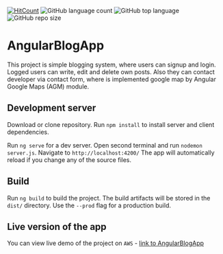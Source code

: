 [![HitCount](http://hits.dwyl.io/{chrisbg69}/{Angular-Blog-App}.svg)](http://hits.dwyl.io/{chrisbg69}/{Angular-Blog-App})
![GitHub language count](https://img.shields.io/github/languages/count/chrisbg69/Angular-Blog-App)
![GitHub top language](https://img.shields.io/github/languages/top/chrisbg69/Angular-Blog-App)
![GitHub repo size](https://img.shields.io/github/repo-size/chrisbg69/Angular-Blog-App)

# AngularBlogApp

This project is simple blogging system, where users can signup and login. Logged users can write, edit and delete own posts. Also they can contact developer via contact form, where is implemented google map by Angular Google Maps (AGM) module.

## Development server

Download or clone repository. Run `npm install` to install server and client dependencies.

Run `ng serve` for a dev server. Open second terminal and run `nodemon server.js`. Navigate to `http://localhost:4200/` The app will automatically reload if you change any of the source files.

## Build

Run `ng build` to build the project. The build artifacts will be stored in the `dist/` directory. Use the `--prod` flag for a production build.

## Live version of the app

You can view live demo of the project on `AWS` - [link to AngularBlogApp](http://angularblogapp-env.dmz2nbknvg.us-east-2.elasticbeanstalk.com/)
